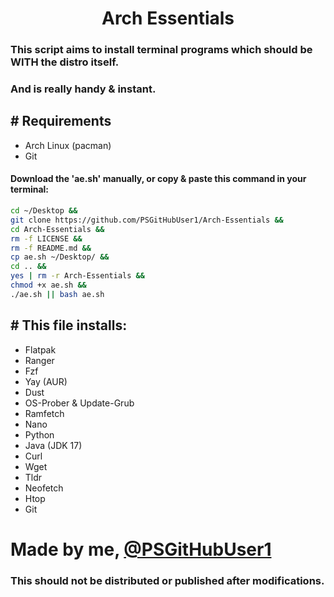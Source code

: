 <h1 align="center">
 Arch Essentials
</h1>

### This script aims to install terminal programs which should be WITH the distro itself.
### And is really handy & instant.
 

<h2 align="left">
  # Requirements 
</h2>

 - Arch Linux (pacman)
 - Git 

 
<h4 align="left">  Download the 'ae.sh' manually, or copy & paste this command in your terminal: </h4>

```sh
cd ~/Desktop &&
git clone https://github.com/PSGitHubUser1/Arch-Essentials &&
cd Arch-Essentials &&
rm -f LICENSE &&
rm -f README.md &&
cp ae.sh ~/Desktop/ &&
cd .. &&
yes | rm -r Arch-Essentials &&
chmod +x ae.sh && 
./ae.sh || bash ae.sh
```
<h2 align="left">  # This file installs: </h2>

 - Flatpak
 - Ranger
 - Fzf
 - Yay (AUR)
 - Dust
 - OS-Prober & Update-Grub
 - Ramfetch
 - Nano
 - Python
 - Java (JDK 17)
 - Curl
 - Wget
 - Tldr
 - Neofetch
 - Htop
 - Git


# Made by me, [@PSGitHubUser1](https://github.com/PSGitHubUser1)
### This should not be distributed or published after modifications.
